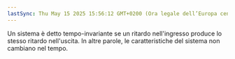 ```yaml
---
lastSync: Thu May 15 2025 15:56:12 GMT+0200 (Ora legale dell’Europa centrale)
---
```

Un sistema è detto tempo-invariante se un ritardo nell'ingresso produce lo stesso ritardo nell'uscita. In altre parole, le caratteristiche del sistema non cambiano nel tempo.